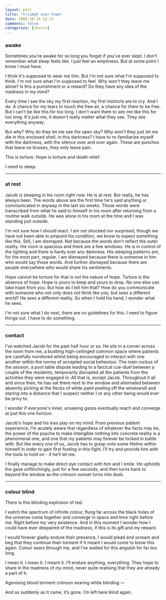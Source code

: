 ```yaml
---
layout: post
title: "triumph over hope"
date: 2008-10-14 12:13
comments: false
categories: [shorts]
---
```


### awake

Sometimes you're awake for so long you forget if you've ever slept. I don't remember what sleep feels like. I just feel an emptiness. But at some point I know I must have.

I think it's supposed to wear me thin. But I'm not sure what I'm supposed to think. I'm not sure what I'm supposed to feel. Why won't they leave me alone? Is this a punishment or a reward? Do they have any idea of the madness in my mind?

Every time I see the sky my first reaction, my first instincts are to cry. And I do. A chance for my tears to touch the free air, a chance for them to be free. But I can't be like this for too long. I don't want them to see me like this for too long. It's just me, it doesn't really matter what they see. They see everything anyway.

But why? Why do they let me see the open sky? Why won't they just let me die in this enclosed shell, in this darkness? I have to re-familiarize myself with the darkness, with the silence over and over again. These are punches that leave no bruises, they only leave pain.

This is torture. Hope is torture and death relief.

I need to sleep.

---

### at rest

Jacob is sleeping in his room right now. He is at rest. But really, he has always been. The words above are the first time he's said anything or communicated in anyway in the last six weeks. Those words were transcribed from what he said to himself in his room after returning from a routine walk outside. He was alone in his room at the time and I was standing just outside.

I'm not sure how I should react. I am not shocked nor surprised, though we have not been able to pinpoint his condition, we know to expect something like this. Still, I am dismayed. Not because the words don't reflect the outer reality. His room is spacious and there are a few windows. He is in control of the lighting and there is hardy ever any darkness. His sleeping patterns are, for the most part, regular. I am dismayed because there is someone in him who would say those words. And further dismayed because there are people everywhere who would share his sentiments.

Hope cannot be torture for that is not the nature of hope. Torture is the absence of hope. Hope is yours to keep and yours to drop. No one else can take hope from you. But how do I tell him that? How do you communicate with someone who not only does not think like you, but sees a different world? He sees a different reality. So when I hold his hand, I wonder what he sees.

I'm not sure what I do next, there are no guidelines for this. I need to figure things out. I have to do something.

---

### contact

I’ve watched Jacob for the past half hour or so. He sits in a corner across the room from me, a bustling high-ceilinged common space where patients are carefully monitored whilst being encouraged to interact with one another within the norms of accepted social behaviour. The main ruckus of the session, a pool table dispute leading to a farcical cue-duel between a couple of the residents, temporarily disrupted all the patients from the activities they were engaged in. All that is, except Jacob. Throughout it all and since then, he has sat there next to the window and alternated between absently picking at the flecks of white paint peeling off the windowsill and staring into a distance that I suspect neither I or any other being would ever be privy to.

I wonder if everyone's inner, unseeing gazes eventually reach and converge at just this one horizon.

Jacob's hope and his loss play on my mind. From previous patient experience, I’m acutely aware that regardless of whatever the facts may be, the power of the psyche to make intangible nothing into concrete reality is a phenomenal one, and one that my patients may forever be locked in battle with. But like every one of us, Jacob has to grasp onto some lifeline within himself in order to gain first footing in this fight. I’ll try and provide him with the tools to hold on - if he’ll let me.

I finally manage to make direct eye contact with him and I smile. He upholds the gaze unflinchingly, just for a few seconds, and then turns back to beyond the window as the crimson sunset turns into dusk.

---

### colour blind

There is this blinding explosion of red.

I watch the spectrum of infinite colour, flung far across the black holes of the universe come together and converge in space and time right before me. Right before my very existence. And in this moment I wonder how I could have ever despaired of the madness, if this is its gift and my reward.

I would forever gladly endure their presence, I would plead and scream and beg that they continue their torment if it meant I would come to know this again. Colour sears through me, and I’ve waited for this anguish for far too long.

I mean it. I mean it. I meant it. I’ll endure anything, everything. They hope to share in the madness of my mind, never quite realising that they are already a part of it.

Agonising blood torment crimson searing white blinding —

And as suddenly as it came, it’s gone. I’m left here blind again.

